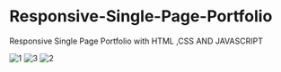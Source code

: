# Responsive-Single-Page-Portfolio
Responsive Single Page Portfolio with HTML ,CSS AND JAVASCRIPT

![1](https://user-images.githubusercontent.com/48913682/94541252-43e1d180-023f-11eb-95f5-58beb8f3912d.PNG)
![3](https://user-images.githubusercontent.com/48913682/94541259-46442b80-023f-11eb-919b-1663576775b1.PNG)
![2](https://user-images.githubusercontent.com/48913682/94541262-48a68580-023f-11eb-87c4-89a05b123542.PNG)


